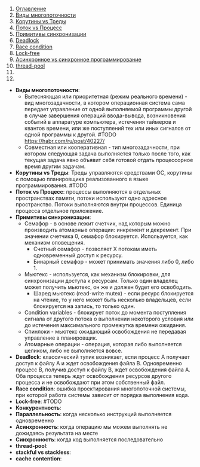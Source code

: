 1. [Оглавление](https://github.com/Nethius/cheatsheet/blob/main/README.md)
1. [Виды многопоточности](#1)
1. [Корутины vs Треды](#2)
1. [Поток vs Процесс](#3)
1. [Примитивы синхронизации](#4)
1. [Deadlock](#5)
1. [Race condition](#6)
1. [Lock-free](#7)
1. [Асинхронное vs синхронное программирование](#8)
1. [thread-pool](#9)
1. [](#10)
1. [](#11)

* **Виды многопоточности**: <a name="1"></a> 
    * Вытесняющая или приоритетная (режим реального времени) - вид многозадачности, в котором операционная система сама передает управление от одной выполняемой программы другой в случае завершения операций ввода-вывода, возникновения событий в аппаратуре компьютера, истечения таймеров и квантов времени, или же поступлений тех или иных сигналов от одной программы к другой. #TODO https://habr.com/ru/post/40227/
    * Совместная или кооперативная - тип многозадачности, при котором следующая задача выполняется только после того, как текущая задача явно объявит себя готовой отдать процессорное время другим задачам.
* **Корутины vs Треды**: <a name="2"></a> Треды управляются средствами ОС, корутины с помощью планировщика реализованного в языке программирования. #TODO
* **Поток vs Процесс**: <a name="3"></a> процессы выполняются в отдельных пространствах памяти, потоки используют одно адресное пространство. Потоки выполняются внутри процессов. Единица процесса отдельное приложение.
* **Примитивы синхронизации**: <a name="4"></a>
    * Семафор - в основе лежит счетчик, над которым можно производить атомарные операции: инкремент и декремент. При значении счетчика 0, семафор блокируется. Используется, как механизм оповещения.
        * Счетный семафор - позволяет X потокам иметь одновременный доступ к ресурсу.
        * Бинарный семафор - может принимать значения либо 0, либо 1.
    * Мьютекс - используется, как механизм блокировки, для синхронизации доступа к ресурсам. Только один владелец может получить мьютекс, он же и должен будет его освободить. 
        * Шаред мьютекс (read-write mutex) - если ресурс блокируется на чтение, то у него может быть несколько владельцев, если блокируется на запись, то только один.
    * Condition variables - блокирует поток до момента поступления сигнала от другого потока о выполнении некоторого условия или до истечения максимального промежутка времени ожидания.
    * Спинлоки - мьютекс ожидающий освобождения не передавая управление в планировщик.
    * Атомарные операции - операция, которая либо выполняется целиком, либо не выполняется вовсе. 
* **Deadlock**: <a name="5"></a> классический тупик возникает, если процесс A получает доступ к файлу A и ждет освобождения файла B. Одновременно процесс B, получив доступ к файлу B, ждет освобождения файла A. Оба процесса теперь ждут освобождения ресурсов другого процесса и не освобождают при этом собственный файл.
* **Race condition**: <a name="6"></a> ошибка проектирования многопоточной системы, при которой работа системы зависит от порядка выполнения кода. 
* **Lock-free**: <a name="7"></a> #TODO
* **Конкурентность**: <a name="8"></a>
* **Параллельность**: <a name="8"></a> когда несколько инструкций выполняется одновременно
* **Асинхронность**: <a name="8"></a> когда операцию мы можем выполнять не дожидаясь результата на месте
* **Синхронность**: <a name="8"></a> когда код выполняется последовательно
* **thread-pool**: <a name="9"></a>
* **stackful vs stackless**: <a name="10"></a>
* **cache contention**: <a name="11"></a>